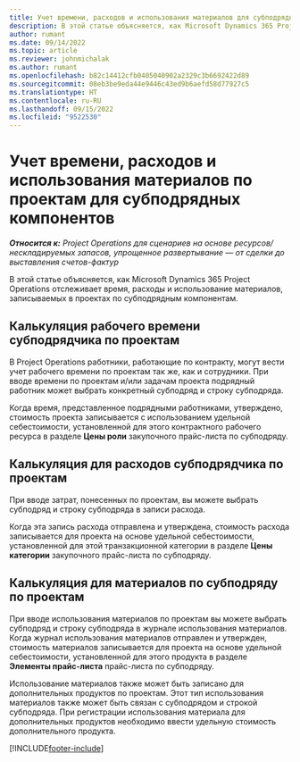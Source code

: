 ```yaml
---
title: Учет времени, расходов и использования материалов для субподрядных компонентов
description: В этой статье объясняется, как Microsoft Dynamics 365 Project Operations отслеживает время, расходы и использование материалов, записываемых в проектах по субподрядным компонентам.
author: rumant
ms.date: 09/14/2022
ms.topic: article
ms.reviewer: johnmichalak
ms.author: rumant
ms.openlocfilehash: b82c14412cfb0405040902a2329c3b6692422d89
ms.sourcegitcommit: 08eb3be9eda44e9446c43ed9b6aefd58d77927c5
ms.translationtype: HT
ms.contentlocale: ru-RU
ms.lasthandoff: 09/15/2022
ms.locfileid: "9522530"
---
```

# <a name="recording-time-expenses-and-material-usage-on-projects-for-subcontracted-components"></a>Учет времени, расходов и использования материалов по проектам для субподрядных компонентов

_**Относится к:** Project Operations для сценариев на основе ресурсов/нескладируемых запасов, упрощенное развертывание — от сделки до выставления счетов-фактур_

В этой статье объясняется, как Microsoft Dynamics 365 Project Operations отслеживает время, расходы и использование материалов, записываемых в проектах по субподрядным компонентам.

## <a name="costing-for-subcontractor-time-on-projects"></a>Калькуляция рабочего времени субподрядчика по проектам
В Project Operations работники, работающие по контракту, могут вести учет рабочего времени по проектам так же, как и сотрудники. При вводе времени по проектам и/или задачам проекта подрядный работник может выбрать конкретный субподряд и строку субподряда.

Когда время, представленное подрядными работниками, утверждено, стоимость проекта записывается с использованием удельной себестоимости, установленной для этого контрактного рабочего ресурса в разделе **Цены роли** закупочного прайс-листа по субподряду.

## <a name="costing-for-subcontracted-expenses-on-projects"></a>Калькуляция для расходов субподрядчика по проектам
При вводе затрат, понесенных по проектам, вы можете выбрать субподряд и строку субподряда в записи расхода. 

Когда эта запись расхода отправлена и утверждена, стоимость расхода записывается для проекта на основе удельной себестоимости, установленной для этой транзакционной категории в разделе **Цены категории** закупочного прайс-листа по субподряду.

## <a name="costing-for-subcontracted-materials-on-projects"></a>Калькуляция для материалов по субподряду по проектам
При вводе использования материалов по проектам вы можете выбрать субподряд и строку субподряда в журнале использования материалов. Когда журнал использования материалов отправлен и утвержден, стоимость материалов записывается для проекта на основе удельной себестоимости, установленной для этого продукта в разделе **Элементы прайс-листа** прайс-листа по субподряду.

Использование материалов также может быть записано для дополнительных продуктов по проектам. Этот тип использования материалов также может быть связан с субподрядом и строкой субподряда. При регистрации использования материала для дополнительных продуктов необходимо ввести удельную стоимость дополнительного продукта. 


[!INCLUDE[footer-include](../../includes/footer-banner.md)]
